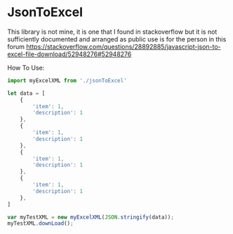# JsonToExcel
This library is not mine, it is one that I found in stackoverflow but it is not sufficiently documented and arranged as public use is for the person in this forum https://stackoverflow.com/questions/28892885/javascript-json-to-excel-file-download/52948276#52948276


How To Use:
```javascript
import myExcelXML from './jsonToExcel'

let data = [
    {       
        'item': 1,
        'description': 1
    },
    {       
        'item': 1,
        'description': 1
    },
    {       
        'item': 1,
        'description': 1
    },
    {       
        'item': 1,
        'description': 1
    },
]

var myTestXML = new myExcelXML(JSON.stringify(data));
myTestXML.downLoad();
```
    
